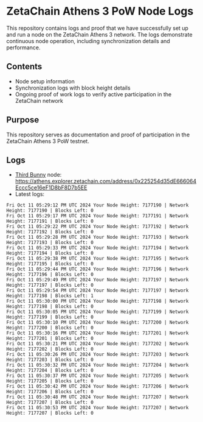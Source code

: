 # ZetaChain Athens 3 PoW Node Logs
This repository contains logs and proof that we have successfully set up and run a node on the ZetaChain Athens 3 network. The logs demonstrate continuous node operation, including synchronization details and performance.

## Contents
- Node setup information
- Synchronization logs with block height details
- Ongoing proof of work logs to verify active participation in the ZetaChain network

## Purpose
This repository serves as documentation and proof of participation in the ZetaChain Athens 3 PoW testnet.

## Logs

- [Third Bunny](https://thirdbunny.xyz/) node: https://athens.explorer.zetachain.com/address/0x225254d35dE666064Eccc5ce16eF1D8bF8D7b5EE
- Latest logs:
```
Fri Oct 11 05:29:12 PM UTC 2024 Your Node Height: 7177190 | Network Height: 7177190 | Blocks Left: 0
Fri Oct 11 05:29:17 PM UTC 2024 Your Node Height: 7177191 | Network Height: 7177191 | Blocks Left: 0
Fri Oct 11 05:29:22 PM UTC 2024 Your Node Height: 7177192 | Network Height: 7177192 | Blocks Left: 0
Fri Oct 11 05:29:28 PM UTC 2024 Your Node Height: 7177193 | Network Height: 7177193 | Blocks Left: 0
Fri Oct 11 05:29:33 PM UTC 2024 Your Node Height: 7177194 | Network Height: 7177194 | Blocks Left: 0
Fri Oct 11 05:29:38 PM UTC 2024 Your Node Height: 7177195 | Network Height: 7177195 | Blocks Left: 0
Fri Oct 11 05:29:44 PM UTC 2024 Your Node Height: 7177196 | Network Height: 7177196 | Blocks Left: 0
Fri Oct 11 05:29:49 PM UTC 2024 Your Node Height: 7177197 | Network Height: 7177197 | Blocks Left: 0
Fri Oct 11 05:29:54 PM UTC 2024 Your Node Height: 7177197 | Network Height: 7177198 | Blocks Left: 1
Fri Oct 11 05:30:00 PM UTC 2024 Your Node Height: 7177198 | Network Height: 7177198 | Blocks Left: 0
Fri Oct 11 05:30:05 PM UTC 2024 Your Node Height: 7177199 | Network Height: 7177199 | Blocks Left: 0
Fri Oct 11 05:30:10 PM UTC 2024 Your Node Height: 7177200 | Network Height: 7177200 | Blocks Left: 0
Fri Oct 11 05:30:16 PM UTC 2024 Your Node Height: 7177201 | Network Height: 7177201 | Blocks Left: 0
Fri Oct 11 05:30:21 PM UTC 2024 Your Node Height: 7177202 | Network Height: 7177202 | Blocks Left: 0
Fri Oct 11 05:30:26 PM UTC 2024 Your Node Height: 7177203 | Network Height: 7177203 | Blocks Left: 0
Fri Oct 11 05:30:32 PM UTC 2024 Your Node Height: 7177204 | Network Height: 7177204 | Blocks Left: 0
Fri Oct 11 05:30:37 PM UTC 2024 Your Node Height: 7177205 | Network Height: 7177205 | Blocks Left: 0
Fri Oct 11 05:30:42 PM UTC 2024 Your Node Height: 7177206 | Network Height: 7177206 | Blocks Left: 0
Fri Oct 11 05:30:48 PM UTC 2024 Your Node Height: 7177207 | Network Height: 7177207 | Blocks Left: 0
Fri Oct 11 05:30:53 PM UTC 2024 Your Node Height: 7177207 | Network Height: 7177207 | Blocks Left: 0
```
